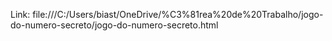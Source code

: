 Link: file:///C:/Users/biast/OneDrive/%C3%81rea%20de%20Trabalho/jogo-do-numero-secreto/jogo-do-numero-secreto.html

